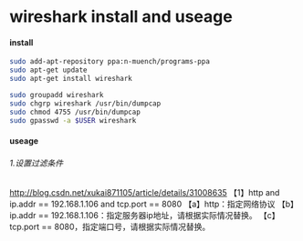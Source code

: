 # wireshark install and useage

#### install

```bash
sudo add-apt-repository ppa:n-muench/programs-ppa
sudo apt-get update
sudo apt-get install wireshark

sudo groupadd wireshark
sudo chgrp wireshark /usr/bin/dumpcap
sudo chmod 4755 /usr/bin/dumpcap
sudo gpasswd -a $USER wireshark
```

#### useage

###### 1.设置过滤条件
http://blog.csdn.net/xukai871105/article/details/31008635
【1】http and ip.addr == 192.168.1.106 and tcp.port == 8080
【a】http：指定网络协议
【b】ip.addr == 192.168.1.106：指定服务器ip地址，请根据实际情况替换。
【c】tcp.port == 8080，指定端口号，请根据实际情况替换。

######
